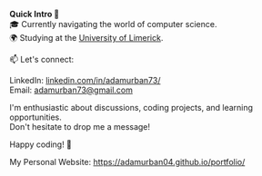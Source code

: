 **Quick Intro 🚀**  
🎓 Currently navigating the world of computer science.  
🌍 Studying at the [University of Limerick](https://www.ul.ie/).  

📫 Let's connect:  
  
LinkedIn: [linkedin.com/in/adamurban73/  ](https://www.linkedin.com/in/adamurban73/)  
Email: adamurban73@gmail.com
  
I'm enthusiastic about discussions, coding projects, and learning opportunities.  
Don't hesitate to drop me a message!  
  
Happy coding! 🌟  
  
My Personal Website: https://adamurban04.github.io/portfolio/
<!---
adamurban04/adamurban04 is a ✨ special ✨ repository because its `README.md` (this file) appears on your GitHub profile.
You can click the Preview link to take a look at your changes.
--->
